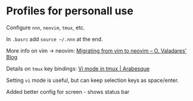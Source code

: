 # Profiles for personall use

Configure `nnn`, `neovim`, `tmux`, etc.

In `.basrc` add `source ~/.nnn` at the end.

More info on vim -> neovim: [Migrating from vim to neovim – O. Valadares' Blog](https://otavio.dev/2018/09/30/migrating-from-vim-to-neovim/)

Details on `tmux` key bindings: [Vi mode in tmux | Arabesque](https://blog.sanctum.geek.nz/vi-mode-in-tmux/)

Setting `vi` mode is useful, but can keep selection keys as space/enter.

Added better config for screen - shows status bar

